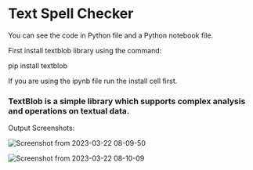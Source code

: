 # Text Spell Checker
You can see the code in Python file and a Python notebook file.

First install textblob library using the command:

pip install textblob

If you are using the ipynb file run the install cell first.

### TextBlob is a simple library which supports complex analysis and operations on textual data.


Output Screenshots:

![Screenshot from 2023-03-22 08-09-50](https://user-images.githubusercontent.com/116060493/226802574-23ca3007-99dc-46d0-82be-4ba635cdd93b.png)

![Screenshot from 2023-03-22 08-10-09](https://user-images.githubusercontent.com/116060493/226802585-5e40f739-4b53-44cd-a3cc-7370766b3330.png)
